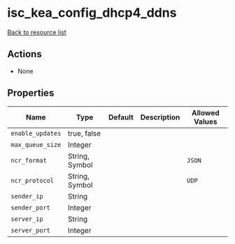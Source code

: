 # isc_kea_config_dhcp4_ddns

[Back to resource list](../README.md#resources)

## Actions

- None

## Properties

| Name             | Type           | Default | Description | Allowed Values |
| ---------------- | -------------- | ------- | ----------- | -------------- |
| `enable_updates` | true, false    |         |             |                |
| `max_queue_size` | Integer        |         |             |                |
| `ncr_format`     | String, Symbol |         |             | `JSON`         |
| `ncr_protocol`   | String, Symbol |         |             | `UDP`          |
| `sender_ip`      | String         |         |             |                |
| `sender_port`    | Integer        |         |             |                |
| `server_ip`      | String         |         |             |                |
| `server_port`    | Integer        |         |             |                |
